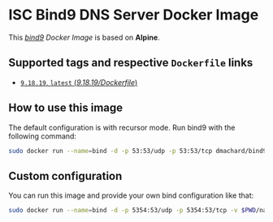 # ISC Bind9 DNS Server Docker Image

This *[bind9](https://gitlab.isc.org/isc-projects/) Docker Image* is based on **Alpine**.

## Supported tags and respective `Dockerfile` links

- [`9.18.19`, `latest` (*9.18.19/Dockerfile*)](https://github.com/dmachard/docker-bind9/tree/master/9.18.19)

## How to use this image

The default configuration is with recursor mode.
Run bind9 with the following command:

```bash
sudo docker run --name=bind -d -p 53:53/udp -p 53:53/tcp dmachard/bind9:latest
```

## Custom configuration

You can run this image and provide your own bind configuration like that:

```bash
sudo docker run --name=bind -d -p 5354:53/udp -p 5354:53/tcp -v $PWD/named.conf:/etc/bind/named.conf dmachard/bind9:latest
```